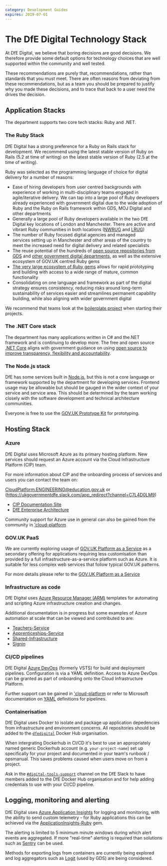 ```yaml
---
category: Development Guides
expires: 2019-07-01
---
```


# The DfE Digital Technology Stack

At DfE Digital, we believe that boring decisions are good decisions.  We therefore provide some default options for technology choices that are well supported within the community and well tested.

These recommendations are purely that, recommendations, rather than standards that you must meet.  There are often reasons from deviating from these recommendations, but as a team you should be prepared to justify why you made these decisions, and to trace that back to a user need the drives the decision.

## Application Stacks

The department supports two core tech stacks: Ruby and .NET.

### The Ruby Stack

DfE Digital has a strong preference for a Ruby on Rails stack for development.  We recommend using the latest stable version of Ruby on Rails (5.2 at time of writing) on the latest stable version of Ruby (2.5 at the time of writing).

Ruby was selected as the programming language of choice for digital delivery for a number of reasons:

* Ease of hiring developers from user centred backgrounds with experience of working in multi-disciplinary teams engaged in agile/iterative delivery. We can tap into a large pool of Ruby developers already experienced with government digital due to the wide adoption of Ruby and the Ruby on Rails framework within GDS, MOJ Digital and other departments
* Generally a large pool of Ruby developers available in the two DfE Digital key locations of London and Manchester. There are active and vibrant Ruby communities in both locations ([NWRUG](https://nwrug.org/) and [LRUG](http://lrug.org/))
* The number of Ruby focused digital agencies and managed services setting up in Manchester and other areas of the country to meet the increased need for digital delivery and related specialists
* The reuse potential of the hundreds of [open source repositories from GDS](https://github.com/alphagov) and [other government digital departments](https://github.com/ministryofjustice), as well as the extensive ecosystem of GOV.UK centred Ruby gems
* [The very large ecosystem of Ruby gems](https://rubygems.org/) allows for rapid prototyping and building with access to a wide range of mature, common functionality
* Consolidating on one language and framework as part of the digital strategy ensures consistency, reducing risks around long-term sustainability of services easier and streamlines permanent capability building, while also aligning with wider government digital

We recommend that teams look at the [boilerplate project](https://github.com/DFE-Digital/govuk-rails-boilerplate) when starting their projects.

### The .NET Core stack

The department has many applications written in C# and the.NET framework and is continuing to develop more. The free and open source [.NET Core](https://en.wikipedia.org/wiki/.NET_Core) aligns with government guidance on using [open source to improve transparency, flexibility and accountability](https://www.gov.uk/guidance/be-open-and-use-open-source).

### The Node.js stack

DfE has some services built in [Node.js](https://nodejs.org/en/), but this is not a core language or framework supported by the department for developing services. Frontend usage may be allowable but should be gauged in the wider context of your service and service area. This should be determined by the team working closely with the software development and technical architecture communities.

Everyone is free to use the [GOV.UK Prototype Kit](https://govuk-prototype-kit.herokuapp.com/docs) for prototyping.

## Hosting Stack
### Azure

DfE Digital uses Microsoft Azure as its primary hosting platform. New services should request an Azure account via the Cloud Infrastructure Platform (CIP) team.

For more information about CIP and the onboarding process of services and users you can contact the team on:

<CloudPlatform.ENGINEERING@education.gov.uk> or (https://ukgovernmentdfe.slack.com/app_redirect?channel=C7L4D0LM9)

*   [CIP Documentation Site](http://docs.platform.education.gov.uk)
*   [DfE Enterprise Architecture](https://dfe-digital.github.io/enterprise-architecture/common-components/#1-cloud-infrastructure-platform)

Community support for Azure use in general can also be gained from the community in ['cloud-platform](https://ukgovernmentdfe.slack.com/app_redirect?channel=C7L4D0LM9)

### GOV.UK PaaS

We are currently exploring usage of [GOV.UK Platform as a Service](https://www.cloud.service.gov.uk/) as a secondary offering for applications requiring less customisation than provided by a full infrastructure-as-a-service platform such as Azure. It is suitable for less complex web services that follow typical GOV.UK patterns.

For more details please refer to the [GOV.UK Platform as a Service](/guides/govuk-paas)

### Infrastructure as code

DfE Digital uses [Azure Resource Manager (ARM)](https://docs.microsoft.com/en-us/azure/azure-resource-manager/resource-group-authoring-templates) templates for automating and scripting Azure infrastructure creation and changes.

Additional documentation is in progress but some examples of Azure automation at scale that can be viewed and contributed to are:
*   [Teachers-Service](https://github.com/DFE-Digital/bat-platform-building-blocks)
*   [Apprenticeships-Service](https://github.com/SkillsFundingAgency/das-platform-building-blocks)
*   [Shared-Infrastructure](https://github.com/SkillsFundingAgency/das-shared-infrastructure)
*   [Signin](https://github.com/DFE-Digital/login.dfe.infrastructure)

### CI/CD pipelines

DfE Digital [Azure DevOps](https://azure.microsoft.com/en-gb/services/devops/) (formerly VSTS) for build and deployment pipelines. Configuration is via a YAML definition. Access to Azure DevOps can be granted as part of onboarding onto the Cloud Infrastructure Platform.

Further support can be gained in ['cloud-platform](https://ukgovernmentdfe.slack.com/app_redirect?channel=C7L4D0LM9) or refer to Microsoft documentation on [YAML](https://docs.microsoft.com/en-us/azure/devops/pipelines/yaml-schema?view=azure-devops&tabs=schema) definitions for pipelines.

### Containerisation

DfE Digital uses Docker to isolate and package up application depedencies from infrastructure and environment concerns. All repositories should be added to the [`dfedigital`](https://hub.docker.com/u/dfedigital) Docker Hub organisation.

When intergrating Dockerhub in CI/CD it's best to use an appropriately named generic Dockerhub account (e.g. `your-project-name`) set up specifically for your project and documented in your team's runbook / opsmanual. This saves problems caused when users move on from a project.

Ask in the [`#digital-tools-support`](https://ukgovernmentdfe.slack.com/messages/CMS9V0JQL) channel on the DfE Slack to have members added to the DfE Docker Hub organisation and for help adding credentials to use with your CI/CD pipeline.

## Logging, monitoring and alerting

DfE Digital uses [Azure Application Insights](https://docs.microsoft.com/en-us/azure/azure-monitor/app/app-insights-overview) for logging and monitoring, with the ability to send custom telemetry - for Ruby applications this can be achieved via the [ApplicationInsights-Ruby](https://github.com/Microsoft/ApplicationInsights-Ruby) gem.

The alerting is limited to 5 minimum minute windows during which alert events are aggregated. If more "real-time" alerting is required than solutions such as [Sentry](https://sentry.io/welcome/) can be used.

Methods for exporting logs from containers are currently being explored and log aggregators such as [Logit](https://logit.io/) (used by GDS) are being considered.
